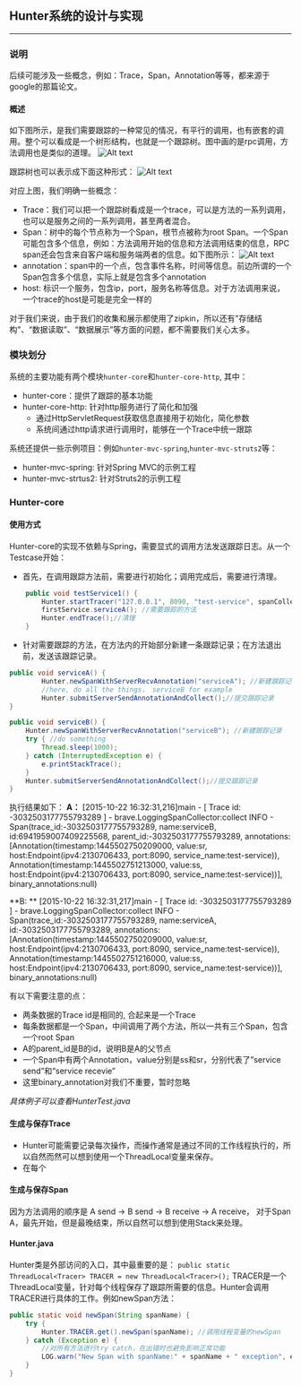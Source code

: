 ## Hunter系统的设计与实现
------------------

### 说明
后续可能涉及一些概念，例如：Trace，Span，Annotation等等，都来源于google的那篇论文。

#### 概述
如下图所示，是我们需要跟踪的一种常见的情况，有平行的调用，也有嵌套的调用。整个可以看成是一个树形结构，也就是一个跟踪树。图中画的是rpc调用，方法调用也是类似的道理。
![Alt text](./1440426292137.png)

跟踪树也可以表示成下面这种形式：
![Alt text](./1440426637473.png)

对应上图，我们明确一些概念：
+ Trace：我们可以把一个跟踪树看成是一个trace，可以是方法的一系列调用，也可以是服务之间的一系列调用，甚至两者混合。
+ Span：树中的每个节点称为一个Span，根节点被称为root Span。一个Span可能包含多个信息，例如：方法调用开始的信息和方法调用结束的信息，RPC span还会包含来自客户端和服务端两者的信息。如下图所示：
![Alt text](./1445502058676.png)
+ annotation：span中的一个点，包含事件名称，时间等信息。前边所谓的一个Span包含多个信息，实际上就是包含多个annotation
+ host: 标识一个服务，包含ip，port，服务名称等信息。对于方法调用来说，一个trace的host是可能是完全一样的

对于我们来说，由于我们的收集和展示都使用了zipkin，所以还有"存储结构"、“数据读取”、“数据展示”等方面的问题，都不需要我们关心太多。

### 模块划分
系统的主要功能有两个模块`hunter-core`和`hunter-core-http`, 其中：
+ hunter-core：提供了跟踪的基本功能
+ hunter-core-http: 针对http服务进行了简化和加强
    + 通过HttpServletRequest获取信息直接用于初始化，简化参数
    + 系统间通过http请求进行调用时，能够在一个Trace中统一跟踪

系统还提供一些示例项目：例如`hunter-mvc-spring`,`hunter-mvc-struts2`等：
+ hunter-mvc-spring: 针对Spring MVC的示例工程
+ hunter-mvc-strtus2: 针对Struts2的示例工程

### Hunter-core
#### 使用方式
Hunter-core的实现不依赖与Spring，需要显式的调用方法发送跟踪日志。从一个Testcase开始：
+ 首先，在调用跟踪方法前，需要进行初始化；调用完成后，需要进行清理。
``` java
    public void testService1() {
        Hunter.startTracer("127.0.0.1", 8090, "test-service", spanCollector, null);//初始化
        firstService.serviceA(); //需要跟踪的方法
        Hunter.endTrace();//清理
    }
```
+ 针对需要跟踪的方法，在方法内的开始部分新建一条跟踪记录；在方法退出前，发送该跟踪记录。
``` java
public void serviceA() {
        Hunter.newSpanWithServerRecvAnnotation("serviceA"); //新建跟踪记录
        //here, do all the things， serviceB for example
        Hunter.submitServerSendAnnotationAndCollect();//提交跟踪记录  
}
```
``` java
public void serviceB() {
    Hunter.newSpanWithServerRecvAnnotation("serviceB"); //新建跟踪记录
    try { //do something
        Thread.sleep(1000);
    } catch (InterruptedException e) {
        e.printStackTrace();
    }
    Hunter.submitServerSendAnnotationAndCollect();//提交跟踪记录
}
```

执行结果如下：
**A：** [2015-10-22 16:32:31,216]main - [ Trace id: -3032503177755793289 ] - brave.LoggingSpanCollector:collect INFO   - Span(trace_id:-3032503177755793289, name:serviceB, id:6941959007409225568, parent_id:-3032503177755793289, annotations:[Annotation(timestamp:1445502750209000, value:sr, host:Endpoint(ipv4:2130706433, port:8090, service_name:test-service)), Annotation(timestamp:1445502751213000, value:ss, host:Endpoint(ipv4:2130706433, port:8090, service_name:test-service))], binary_annotations:null)

**B: ** [2015-10-22 16:32:31,217]main - [ Trace id: -3032503177755793289 ] - brave.LoggingSpanCollector:collect INFO   - Span(trace_id:-3032503177755793289, name:serviceA, id:-3032503177755793289, annotations:[Annotation(timestamp:1445502750209000, value:sr, host:Endpoint(ipv4:2130706433, port:8090, service_name:test-service)), Annotation(timestamp:1445502751216000, value:ss, host:Endpoint(ipv4:2130706433, port:8090, service_name:test-service))], binary_annotations:null)

有以下需要注意的点：
+ 两条数据的Trace id是相同的, 合起来是一个Trace
+ 每条数据都是一个Span，中间调用了两个方法，所以一共有三个Span，包含一个root Span
+ A的parent_id是B的id，说明B是A的父节点
+ 一个Span中有两个Annotation，value分别是ss和sr，分别代表了”service send”和“service recevie”
+ 这里binary_annotation对我们不重要，暂时忽略

*具体例子可以查看HunterTest.java*

#### 生成与保存Trace
+ Hunter可能需要记录每次操作，而操作通常是通过不同的工作线程执行的，所以自然而然可以想到使用一个ThreadLocal变量来保存。
+ 在每个

#### 生成与保存Span
因为方法调用的顺序是 A send -> B send -> B receive -> A receive，
对于Span A，最先开始，但是最晚结束，所以自然可以想到使用Stack来处理。


#### Hunter.java
Hunter类是外部访问的入口，其中最重要的是：
`public static ThreadLocal<Tracer> TRACER = new ThreadLocal<Tracer>();`
TRACER是一个ThreadLocal变量，针对每个线程保存了跟踪所需要的信息。Hunter会调用TRACER进行具体的工作。例如newSpan方法：
``` java
public static void newSpan(String spanName) {
    try {
        Hunter.TRACER.get().newSpan(spanName); //调用线程变量的newSpan
    } catch (Exception e) {
        //对所有方法进行try catch，在出错时也避免影响正常功能
        LOG.warn("New Span with spanName:" + spanName + " exception", e);
    }
}
```

